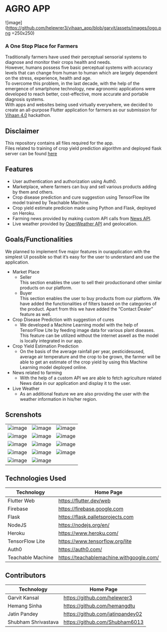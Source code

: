 # AGRO APP 

![image](https://github.com/helewrer3/vihaan_app/blob/garvit/assets/images/logo.png =250x250)

### A One Stop Place for Farmers
Traditionally farmers have used their perceptual sensorial systems to diagnose and monitor their crops health and needs. <br/>
However, humans possess five basic perceptual systems with accuracy levels that can change from human to human which are largely dependent on the stress, experience, health and age.<br/>
To overcome this problem, in the last decade, with the help of the emergence of smartphone technology, new agronomic applications were developed to reach better, cost-effective, more accurate and portable diagnosis systems.<br/> 
With apps and websites being used virtually everywhere, we decided to create an all-purpose Flutter application for farmers as our submission for [Vihaan 4.0](https://vihaan.ieeedtu.in/) hackathon.

## Disclaimer
This repository contains all files required for the app.<br/>
Files related to training of crop yield prediction algorithm and deployed flask server can be found [here](https://github.com/jatinpandey02/Crop-Yield-API-Flask)

## Features
* User authentication and authorization using Auth0.
* Marketplace, where farmers can buy and sell various products adding by them and others. 
* Crop disease prediction and cure suggestion using TensorFlow lite model trained by Teachable Machine. 
* Crop yield estimate predicion made using Python and Flask, deployed on Heroku.
* Farming news provided by making custom API calls from [News API](https://newsapi.org/).
* Live weather provided by [OpenWeather API](https://openweathermap.org/api) and geolocation.

## Goals/Functionalities
We planned to implement five major features in ourapplication with the simplest UI possible so that it’s easy for the user to understand and use the application.
* Market Place
  * Seller<br/>
    This section enables the user to sell their productionand other similar products on our platform.
  * Buyer<br/>
    This section enables the user to buy products from our platform. We have added the functionalities of filters based on the categories of the product. Apart from this we have added the “Contact Dealer” feature as well.
* Crop Disease Prediction with suggestion of cures
  * We developed a Machine Learning model with the help of TensorFlow Lite by feeding image data for various plant diseases. This feature can be utilized without the internet aswell as the model is locally integrated in our app.
* Crop Yield Estimation Prediction
  * On the basis of the average rainfall per year, pesticidesused, average air temperature and the crop to be grown, the farmer will be able to get an estimate of the crop yield by using this Machine Learning model deployed online.
* News related to farming
  * With the help of a custom API we are able to fetch agriculture related News data in our application and display it to the user.
* Live Weather
  * As an additional feature we are also providing the user with the weather information in his/her region.

## Screnshots
|                   |                   |                   |
| -                 | -                 | -                 |
| ![image](https://github.com/helewrer3/vihaan_app/blob/garvit/screenshots/Screenshot_1618121953.png) | ![image](https://github.com/helewrer3/vihaan_app/blob/garvit/screenshots/Screenshot_1618121984.png) | ![image](https://github.com/helewrer3/vihaan_app/blob/garvit/screenshots/Screenshot_1618121997.png) |
| ![image](https://github.com/helewrer3/vihaan_app/blob/garvit/screenshots/Screenshot_1618122018.png) | ![image](https://github.com/helewrer3/vihaan_app/blob/garvit/screenshots/Screenshot_1618122022.png) | ![image](https://github.com/helewrer3/vihaan_app/blob/garvit/screenshots/Screenshot_1618122067.png) |
| ![image](https://github.com/helewrer3/vihaan_app/blob/garvit/screenshots/Screenshot_1618122090.png) | ![image](https://github.com/helewrer3/vihaan_app/blob/garvit/screenshots/Screenshot_1618122102.png) | ![image](https://github.com/helewrer3/vihaan_app/blob/garvit/screenshots/Screenshot_1618122112.png) |
| ![image](https://github.com/helewrer3/vihaan_app/blob/garvit/screenshots/Screenshot_1618122120.png) | ![image](https://github.com/helewrer3/vihaan_app/blob/garvit/screenshots/Screenshot_1618122124.png) | ![image](https://github.com/helewrer3/vihaan_app/blob/garvit/screenshots/Screenshot_1618122269.png) |
| ![image](https://github.com/helewrer3/vihaan_app/blob/garvit/screenshots/Screenshot_1618122337.png) | ![image](https://github.com/helewrer3/vihaan_app/blob/garvit/screenshots/Screenshot_1618122904.png) |  |

## Technologies Used
| Technology        | Home Page         |
| -                 | -                 |
| Flutter Web | https://flutter.dev/web |
| Firebase | https://firebase.google.com |
| Flask | https://flask.palletsprojects.com |
| NodeJS | https://nodejs.org/en/ |
| Heroku | https://www.heroku.com/ |
| TensorFlow Lite | https://www.tensorflow.org/lite |
| Auth0 | https://auth0.com/ |
| Teachable Machine | https://teachablemachine.withgoogle.com/ |

## Contributors
| Technology        | Home Page         |
| -                 | -                 |
| Garvit Kansal | https://github.com/helewrer3 |
| Hemang Sinha | https://github.com/hemangdtu |
| Jatin Pandey | https://github.com/jatinpandey02 |
| Shubham Shrivastava | https://github.com/Shubham6013 |